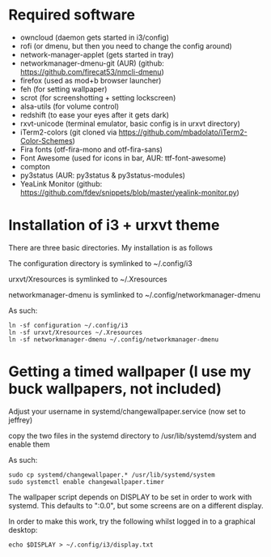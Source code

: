 # Required software
* owncloud (daemon gets started in i3/config)
* rofi (or dmenu, but then you need to change the config around)
* network-manager-applet (gets started in tray)
* networkmanager-dmenu-git (AUR) (github: https://github.com/firecat53/nmcli-dmenu)
* firefox (used as mod+b browser launcher)
* feh (for setting wallpaper)
* scrot (for screenshotting + setting lockscreen)
* alsa-utils (for volume control)
* redshift (to ease your eyes after it gets dark)
* rxvt-unicode (terminal emulator, basic config is in urxvt directory)
* iTerm2-colors (git cloned via https://github.com/mbadolato/iTerm2-Color-Schemes)
* Fira fonts (otf-fira-mono and otf-fira-sans)
* Font Awesome (used for icons in bar, AUR: ttf-font-awesome)
* compton
* py3status (AUR: py3status & py3status-modules)
* YeaLink Monitor (github: https://github.com/fdev/snippets/blob/master/yealink-monitor.py)

# Installation of i3 + urxvt theme
There are three basic directories. My installation is as follows


The configuration directory is symlinked to ~/.config/i3

urxvt/Xresources is symlinked to ~/.Xresources

networkmanager-dmenu is symlinked to ~/.config/networkmanager-dmenu

As such:
```
ln -sf configuration ~/.config/i3
ln -sf urxvt/Xresources ~/.Xresources
ln -sf networkmanager-dmenu ~/.config/networkmanager-dmenu
```

# Getting a timed wallpaper (I use my buck wallpapers, not included)
Adjust your username in systemd/changewallpaper.service (now set to jeffrey)

copy the two files in the systemd directory to /usr/lib/systemd/system and enable them


As such:
```
sudo cp systemd/changewallpaper.* /usr/lib/systemd/system
sudo systemctl enable changewallpaper.timer
```
The wallpaper script depends on DISPLAY to be set in order to work with systemd. This defaults to ":0.0", but some screens are on a different display.


In order to make this work, try the following whilst logged in to a graphical desktop:
```
echo $DISPLAY > ~/.config/i3/display.txt
```
